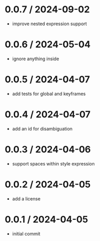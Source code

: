 # 0.0.7 / 2024-09-02

- improve nested expression support

# 0.0.6 / 2024-05-04

- ignore anything inside <head>

# 0.0.5 / 2024-04-07

- add tests for global and keyframes

# 0.0.4 / 2024-04-07

- add an id for disambiguation

# 0.0.3 / 2024-04-06

- support spaces within style expression

# 0.0.2 / 2024-04-05

- add a license

# 0.0.1 / 2024-04-05

- initial commit
